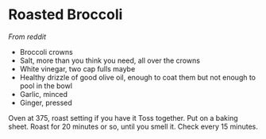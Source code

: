 # Roasted Broccoli

*From reddit*

* Broccoli crowns
* Salt, more than you think you need, all over the crowns
* White vinegar, two cap fulls maybe
* Healthy drizzle of good olive oil, enough to coat them but not enough to pool in the bowl
* Garlic, minced
* Ginger, pressed

Oven at 375, roast setting if you have it
Toss together. Put on a baking sheet. 
Roast for 20 minutes or so, until you smell it. Check every 15 minutes.


